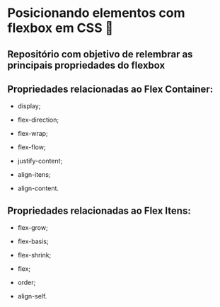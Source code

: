 # Posicionando elementos com flexbox em CSS :art:

## Repositório com objetivo de relembrar as principais propriedades do flexbox

## Propriedades relacionadas ao Flex Container:

- display;

- flex-direction;

- flex-wrap;

- flex-flow;

- justify-content;

- align-itens;

- align-content.

## Propriedades relacionadas ao Flex Itens:

- flex-grow;

- flex-basis;

- flex-shrink;

- flex;

- order;

- align-self.
